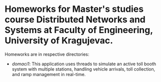 # Homeworks for Master's studies course Distributed Networks and Systems at Faculty of Engineering, University of Kragujevac.

Homeworks are in respective directories:
- *domaci1*: This application uses threads to simulate an active toll booth system with multiple stations, handling vehicle arrivals, toll collection, and ramp management in real-time.
